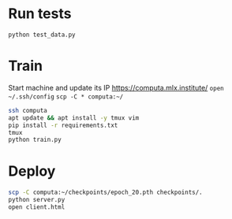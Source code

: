 # Run tests
`python test_data.py`

# Train
Start machine and update its IP https://computa.mlx.institute/
`open ~/.ssh/config`
`scp -C * computa:~/`

```bash
ssh computa
apt update && apt install -y tmux vim
pip install -r requirements.txt
tmux
python train.py
```

# Deploy
```bash
scp -C computa:~/checkpoints/epoch_20.pth checkpoints/.
python server.py
open client.html
``` 